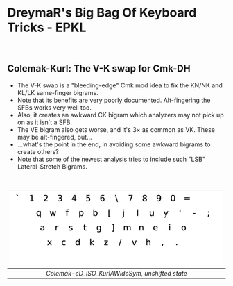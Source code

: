 DreymaR's Big Bag Of Keyboard Tricks - EPKL
===========================================
<br>

Colemak-Kurl: The V-K swap for Cmk-DH
-------------------------------------
- The V-K swap is a "bleeding-edge" Cmk mod idea to fix the KN/NK and KL/LK same-finger bigrams.
- Note that its benefits are very poorly documented. Alt-fingering the SFBs works very well too.
- Also, it creates an awkward CK bigram which analyzers may not pick up on as it isn't a SFB.
- The VE bigram also gets worse, and it's 3× as common as VK. These may be alt-fingered, but...
- ...what's the point in the end, in avoiding some awkward bigrams to create others?
- Note that some of the newest analysis tries to include such "LSB" Lateral-Stretch Bigrams.

<br>

|![EPKL help image for Colemak-KurlAngleWideSym on an ISO board, unshifted state](./Cmk-eD_ANS_KurlAWideSym/state0.png)|
|   :---:   |
|_Colemak-eD_ISO_KurlAWideSym, unshifted state_|
